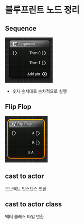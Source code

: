 # 블루프린트 노드 정리


## Sequence

![sequence node](./img/node_sequence.png)

- 숫자 순서대로 순차적으로 실행

## Flip Flop

![flip flop](./img/flip_flop.png)

## cast to actor

오브젝트 인스턴스 변환

## cast to actor class 

액터 클래스 타입 변환
